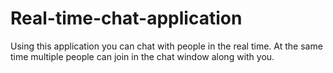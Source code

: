 # Real-time-chat-application
Using this application you can chat with people in the real time.
At the same time multiple people can join in the chat window along with you.
